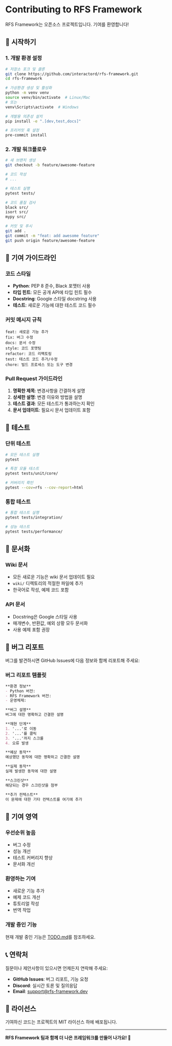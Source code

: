 # Contributing to RFS Framework

RFS Framework는 오픈소스 프로젝트입니다. 기여를 환영합니다!

## 🚀 시작하기

### 1. 개발 환경 설정

```bash
# 저장소 포크 및 클론
git clone https://github.com/interactord/rfs-framework.git
cd rfs-framework

# 가상환경 생성 및 활성화
python -m venv venv
source venv/bin/activate  # Linux/Mac
# 또는
venv\Scripts\activate  # Windows

# 개발용 의존성 설치
pip install -e ".[dev,test,docs]"

# 프리커밋 훅 설정
pre-commit install
```

### 2. 개발 워크플로우

```bash
# 새 브랜치 생성
git checkout -b feature/awesome-feature

# 코드 작성
# ...

# 테스트 실행
pytest tests/

# 코드 품질 검사
black src/
isort src/
mypy src/

# 커밋 및 푸시
git add .
git commit -m "feat: add awesome feature"
git push origin feature/awesome-feature
```

## 📝 기여 가이드라인

### 코드 스타일
- **Python**: PEP 8 준수, Black 포맷터 사용
- **타입 힌트**: 모든 공개 API에 타입 힌트 필수
- **Docstring**: Google 스타일 docstring 사용
- **테스트**: 새로운 기능에 대한 테스트 코드 필수

### 커밋 메시지 규칙
```
feat: 새로운 기능 추가
fix: 버그 수정
docs: 문서 수정
style: 코드 포맷팅
refactor: 코드 리팩토링
test: 테스트 코드 추가/수정
chore: 빌드 프로세스 또는 도구 변경
```

### Pull Request 가이드라인
1. **명확한 제목**: 변경사항을 간결하게 설명
2. **상세한 설명**: 변경 이유와 방법을 설명
3. **테스트 결과**: 모든 테스트가 통과하는지 확인
4. **문서 업데이트**: 필요시 문서 업데이트 포함

## 🧪 테스트

### 단위 테스트
```bash
# 모든 테스트 실행
pytest

# 특정 모듈 테스트
pytest tests/unit/core/

# 커버리지 확인
pytest --cov=rfs --cov-report=html
```

### 통합 테스트
```bash
# 통합 테스트 실행
pytest tests/integration/

# 성능 테스트
pytest tests/performance/
```

## 📖 문서화

### Wiki 문서
- 모든 새로운 기능은 wiki 문서 업데이트 필요
- `wiki/` 디렉토리의 적절한 파일에 추가
- 한국어로 작성, 예제 코드 포함

### API 문서
- Docstring은 Google 스타일 사용
- 매개변수, 반환값, 예외 상황 모두 문서화
- 사용 예제 포함 권장

## 🐛 버그 리포트

버그를 발견하시면 GitHub Issues에 다음 정보와 함께 리포트해 주세요:

### 버그 리포트 템플릿
```markdown
**환경 정보**
- Python 버전:
- RFS Framework 버전:
- 운영체제:

**버그 설명**
버그에 대한 명확하고 간결한 설명

**재현 단계**
1. '...'로 이동
2. '...'를 클릭
3. '...'까지 스크롤
4. 오류 발생

**예상 동작**
예상했던 동작에 대한 명확하고 간결한 설명

**실제 동작**
실제 발생한 동작에 대한 설명

**스크린샷**
해당되는 경우 스크린샷을 첨부

**추가 컨텍스트**
이 문제에 대한 기타 컨텍스트를 여기에 추가
```

## 🎯 기여 영역

### 우선순위 높음
- 버그 수정
- 성능 개선
- 테스트 커버리지 향상
- 문서화 개선

### 환영하는 기여
- 새로운 기능 추가
- 예제 코드 개선
- 튜토리얼 작성
- 번역 작업

### 개발 중인 기능
현재 개발 중인 기능은 [TODO.md](./TODO.md)를 참조하세요.

## 📞 연락처

질문이나 제안사항이 있으시면 언제든지 연락해 주세요:

- **GitHub Issues**: 버그 리포트, 기능 요청
- **Discord**: 실시간 토론 및 질의응답
- **Email**: support@rfs-framework.dev

## 📄 라이선스

기여하신 코드는 프로젝트의 MIT 라이선스 하에 배포됩니다.

---

**RFS Framework 팀과 함께 더 나은 프레임워크를 만들어 나가요! 🚀**
